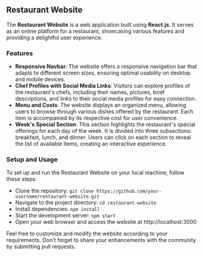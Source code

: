 ## **Restaurant Website**

The **Restaurant Website** is a web application built using **React.js**. It serves as an online platform for a restaurant, showcasing various features and providing a delightful user experience.

### **Features**

- **Responsive Navbar**: The website offers a responsive navigation bar that adapts to different screen sizes, ensuring optimal usability on desktop and mobile devices.
- **Chef Profiles with Social Media Links**: Visitors can explore profiles of the restaurant's chefs, including their names, pictures, brief descriptions, and links to their social media profiles for easy connection.
- **Menu and Costs**: The website displays an organized menu, allowing users to browse through various dishes offered by the restaurant. Each item is accompanied by its respective cost for user convenience.
- **Week's Special Section**: This section highlights the restaurant's special offerings for each day of the week. It is divided into three subsections: breakfast, lunch, and dinner. Users can click on each section to reveal the list of available items, creating an interactive experience.

### **Setup and Usage**

To set up and run the Restaurant Website on your local machine, follow these steps:
- Clone the repository: `git clone https://github.com/your-username/restaurant-website.git`
- Navigate to the project directory: `cd restaurant-website`
- Install dependencies: `npm install`
- Start the development server: `npm start`
- Open your web browser and access the website at http://localhost:3000

Feel free to customize and modify the website according to your requirements. Don't forget to share your enhancements with the community by submitting pull requests.
